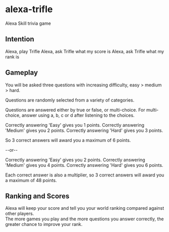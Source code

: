 # alexa-trifle
Alexa Skill trivia game

## Intention
Alexa, play Trifle
Alexa, ask Trifle what my score is
Alexa, ask Trifle what my rank is


## Gameplay
You will be asked three questions with increasing difficulty, easy > medium > hard.

Questions are randomly selected from a variety of categories.

Questions are answered either by true or false, or multi-choice.  For multi-choice, answer using a, b, c or d after listening to the choices.

Correctly answering 'Easy' gives you 1 points.
Correctly answering 'Medium' gives you 2 points.
Correctly answering 'Hard' gives you 3 points.

So 3 correct answers will award you a maximum of 6 points.

--or--

Correctly answering 'Easy' gives you 2 points.
Correctly answering 'Medium' gives you 4 points.
Correctly answering 'Hard' gives you 6 points.

Each correct answer is also a multiplier, so 3 correct answers will award you a maximum of 48 points.

## Ranking and Scores
Alexa will keep your score and tell you your world ranking compared against other players.  
The more games you play and the more questions you answer correctly, the greater chance to improve your rank.
